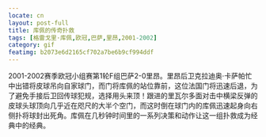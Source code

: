 ```yaml
---
locate: cn
layout: post-full
title: 库佩的传奇扑救
tags: [格雷戈里·库佩,欧冠,巴萨,里昂,2001-2002]
category: gif
featimg: b2073e6d2165cf702a7be6b9cf994ddf
---
```


2001-2002赛季欧冠小组赛第1轮F组巴萨2-0里昂。里昂后卫克拉迪奥·卡萨帕忙中出错将皮球吊向自家球门，而门将库佩的站位靠前，这位法国门将迅速后退，为了避免手接后卫回传球犯规，选择用头来顶！跟进的里瓦尔多面对击中横梁反弹的皮球头球顶向几乎近在咫尺的大半个空门，而这时倒在球门内的库佩迅速起身向右侧扑将球封出死角。库佩在几秒钟时间里的一系列决策和动作让这一组扑救成为经典中的经典。
